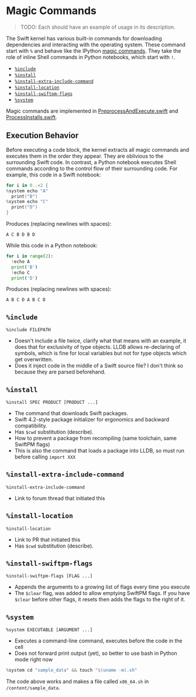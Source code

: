 # Magic Commands

> TODO: Each should have an example of usage in its description.

The Swift kernel has various built-in commands for downloading dependencies and interacting with the operating system. These command start with `%` and behave like the IPython [magic commands](http://ipython.org/ipython-doc/dev/interactive/magics.html). They take the role of inline Shell commands in Python notebooks, which start with `!`.

- [`%include`](#include)
- [`%install`](#install)
- [`%install-extra-include-command`](#install-extra-include-command)
- [`%install-location`](#install-location)
- [`%install-swiftpm-flags`](#install-swiftpm-flags)
- [`%system`](#system)

Magic commands are implemented in [PreprocessAndExecute.swift](https://github.com/philipturner/swift-colab/blob/main/Sources/JupyterKernel/SwiftKernel/PreprocessAndExecute.swift) and [ProcessInstalls.swift](https://github.com/philipturner/swift-colab/blob/main/Sources/JupyterKernel/SwiftKernel/ProcessInstalls.swift).

## Execution Behavior

Before executing a code block, the kernel extracts all magic commands and executes them in the order they appear. They are oblivious to the surrounding Swift code. In contrast, a Python notebook executes Shell commands according to the control flow of their surrounding code. For example, this code in a Swift notebook:
```swift
for i in 0..<2 {
%system echo "A"
  print("B")
%system echo "C"
  print("D")
}
```
Produces (replacing newlines with spaces):
```
A C B D B D
```

While this code in a Python notebook:
```python
for i in range(2):
  !echo A
  print('B')
  !echo C
  print('D')
```
Produces (replacing newlines with spaces):
```
A B C D A B C D
```

## `%include`
```
%include FILEPATH
```

- Doesn't include a file twice, clarify what that means with an example, it does that for exclusivity of type objects. LLDB allows re-declaring of symbols, which is fine for local variables but not for type objects which get overwritten.
- Does it inject code in the middle of a Swift source file? I don't think so because they are parsed beforehand.

## `%install`
```
%install SPEC PRODUCT [PRODUCT ...]
```

- The command that downloads Swift packages.
- Swift 4.2-style package initializer for ergonomics and backward compatibility.
- Has `$cwd` substitution (describe).
- How to prevent a package from recompiling (same toolchain, same SwiftPM flags)
- This is also the command that loads a package into LLDB, so must run before calling `import XXX`

## `%install-extra-include-command`
```
%install-extra-include-command
```

- Link to forum thread that initiated this

## `%install-location`
```
%install-location
```

- Link to PR that initiated this
- Has `$cwd` substitution (describe).

## `%install-swiftpm-flags`
```
%install-swiftpm-flags [FLAG ...]
```

- Appends the arguments to a growing list of flags every time you execute
- The `$clear` flag, was added to allow emptying SwiftPM flags. If you have `$clear` before other flags, it resets then adds the flags to the right of it.

## `%system`
```
%system EXECUTABLE [ARGUMENT ...]
```

- Executes a command-line command, executes before the code in the cell
- Does not forward print output (yet), so better to use bash in Python mode right now
```swift
%system cd "sample_data" && touch "$(uname -m).sh"
```
The code above works and makes a file called `x86_64.sh` in `/content/sample_data`.
